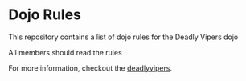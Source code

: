 Dojo Rules
==========

This repository contains a list of dojo rules for the Deadly Vipers dojo

All members should read the rules

For more information, checkout the [deadlyvipers](https://github.com/deadlyvipers).

